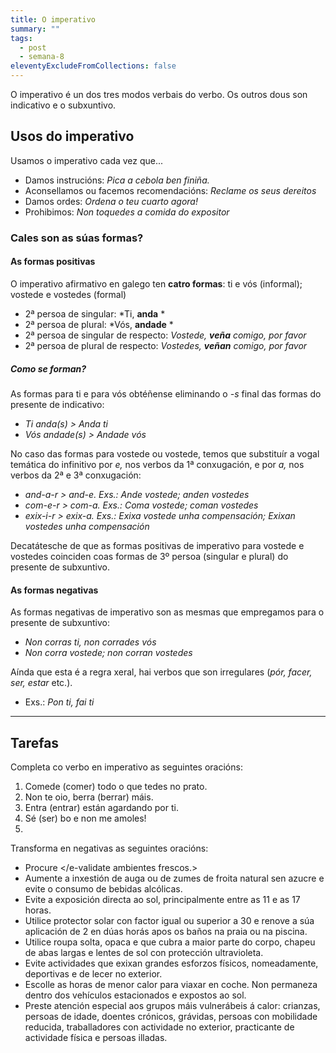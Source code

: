 ```yaml
---
title: O imperativo
summary: ""
tags:
  - post
  - semana-8
eleventyExcludeFromCollections: false
---
```

O imperativo é un dos tres modos verbais do verbo. Os outros dous son indicativo e o subxuntivo. 

## Usos do imperativo

Usamos o imperativo cada vez que...

* Damos instrucións: *Pica a cebola ben finiña.*
* Aconsellamos ou facemos recomendacións: *Reclame os seus dereitos*
* Damos ordes: *Ordena o teu cuarto agora!*
* Prohibimos: *Non toquedes a comida do expositor*

### Cales son as súas formas?

#### As formas positivas

O imperativo afirmativo en galego ten **catro formas**: ti e vós (informal); vostede e vostedes (formal)

* 2ª persoa de singular: *Ti, **anda** *
* 2ª persoa de plural: *Vós, **andade** *
* 2ª persoa de singular de respecto: *Vostede, **veña** comigo, por favor*
* 2ª persoa de plural de respecto: *Vostedes, **veñan** comigo, por favor* 

##### Como se forman?

As formas para ti e para vós obtéñense eliminando o *\-s* final das formas do presente de indicativo: 

* *Ti anda(s) > Anda ti*
* *Vós andade(s) > Andade vós*

No caso das formas para vostede ou vostede, temos que substituír a vogal temática do infinitivo por *e,* nos verbos da 1ª conxugación, e por *a,* nos verbos da 2ª e 3ª conxugación:

* *and-a-r > and-e.  Exs.:  Ande vostede; anden vostedes*
* *com-e-r > com-a. Exs.: Coma vostede; coman vostedes*
* *exix-i-r > exix-a. Exs.: Exixa vostede unha compensación; Exixan vostedes unha compensación*

Decatátesche de que as formas positivas de imperativo para vostede e vostedes coinciden coas formas de 3º persoa (singular e plural) do presente de subxuntivo.

#### As formas negativas

As formas negativas de imperativo son as mesmas que empregamos para o presente de subxuntivo:

* *Non corras ti, non corrades vós*
* *Non corra vostede; non corran vostedes*

Aínda que esta é a regra xeral, hai verbos que son irregulares (*pór, facer, ser, estar* etc.).

* Exs.: *Pon ti, fai ti* 

- - -

## Tarefas

Completa co verbo en imperativo as seguintes oracións:
1. <e-validate>Comede</e-validate> (comer) todo o que tedes no prato.
2. Non te oio, <e-validate>berra</e-validate> (berrar) máis.
3. <e-validate>Entra</e-validate> (entrar) están agardando por ti.
4. <e-validate>Sé</e-validate> (ser) bo  e non me amoles!
5. 

Transforma en negativas as seguintes oracións: 

- <e-validate> Procure </e-validate ambientes frescos.>
- Aumente a inxestión de auga ou de zumes de froita natural sen azucre e evite o consumo de bebidas alcólicas.
- Evite a exposición directa ao sol, principalmente entre as 11 e as 17 horas.
- Utilice protector solar con factor igual ou superior a 30 e renove a súa aplicación de 2 en dúas horás apos os baños na praia ou na piscina.
- Utilice roupa solta, opaca e que cubra a maior parte do corpo, chapeu de abas largas e lentes de sol con protección ultravioleta.
- Evite actividades que exixan grandes esforzos físicos, nomeadamente, deportivas e de lecer no exterior.
- Escolle as horas de menor calor para viaxar en coche. Non permaneza dentro dos vehículos estacionados e expostos ao sol.
- Preste atención especial aos grupos máis vulnerábeis á calor: crianzas, persoas de idade, doentes crónicos, grávidas, persoas con mobilidade reducida, traballadores con actividade no exterior, practicante de actividade física e persoas illadas.


